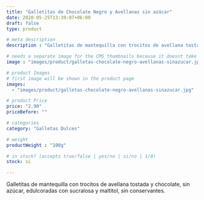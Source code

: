```yaml
---
title: "Galletitas de Chocolate Negro y Avellanas sin azúcar"
date: 2020-05-25T13:39:07+06:00
draft: false
type: product

# meta description
description : "Galletitas de mantequilla con trocitos de avellana tostada y chocolate, sin azúcar, edulcoradas con sucralosa y maltitol, sin conservantes."

# needs a separate image for the CMS thumbnails because it doesnt take arrays (slideshow images)
image : "images/product/galletas-chocolate-negro-avellanas-sinazucar.jpg"

# product Images
# first image will be shown in the product page
images:
  - "images/product/galletas-chocolate-negro-avellanas-sinazucar.jpg"

# product Price
price: "2.90"
priceBefore: ""

# categories
category: "Galletas Dulces"

# weight
productWeight : "100g"

# in stock? (accepts true/false | yes/no | si/no | 1/0)
stock: si

---
```

Galletitas de mantequilla con trocitos de avellana tostada y chocolate, sin azúcar, edulcoradas con sucralosa y maltitol, sin conservantes.
